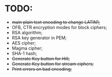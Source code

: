 # TODO:
 * ~~main plain text encoding to change LATIN1;~~
 * OFB, CTR encryption modes for block ciphers;
 * RSA algorithm;
 * RSA key generator in PEM;
 * AES cipher;
 * Magma cipher;
 * SHA-1 hash;
 * ~~Generate Key button for Hill;~~
 * ~~Generate Key button for stream ciphers;~~
 * ~~Print errors on bad encoding;~~